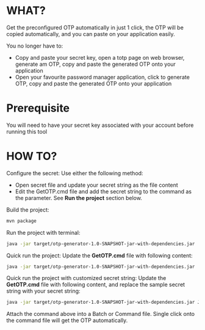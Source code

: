 # WHAT?
Get the preconfigured OTP automatically in just 1 click, the OTP will be copied automatically, and you can paste on your application easily.

You no longer have to:
- Copy and paste your secret key, open a totp page on web browser, generate am OTP, copy and paste the generated OTP onto your application
- Open your favourite password manager application, click to generate OTP, copy and paste the generated OTP onto your application

# Prerequisite 
You will need to have your secret key associated with your account before running this tool

# HOW TO?

Configure the secret:
Use either the following method:
- Open secret file and update your secret string as the file content
- Edit the GetOTP.cmd file and add the secret string to the command as the parameter. See **Run the project** section below.

Build the project:

```bash
mvn package
```

Run the project with terminal:

```bash
java -jar target/otp-generator-1.0-SNAPSHOT-jar-with-dependencies.jar
```

Quick run the project: Update the **GetOTP.cmd** file with following content:
```bash
java -jar target/otp-generator-1.0-SNAPSHOT-jar-with-dependencies.jar
```

Quick run the project with customized secret string: Update the **GetOTP.cmd** file with following content, and replace the sample secret string with your secret string:
```bash
java -jar target/otp-generator-1.0-SNAPSHOT-jar-with-dependencies.jar JBSWY3DPEHPK3PXPJBSWY3DPEHPK3PXP
```

Attach the command above into a Batch or Command file. Single click onto the command file will get the OTP automatically.
